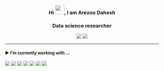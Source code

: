 ### <div align="center">Hi <img src="https://raw.githubusercontent.com/MartinHeinz/MartinHeinz/master/wave.gif" width=30px, height=30px />, I am Arezoo Dahesh</div>

### <div align="center">Data science researcher</div>
<div align="center">
<a href="https://www.kaggle.com/arezoodahesh" align="center"><img src="https://img.shields.io/badge/Kaggle-20BEFF?style=for-the-badge&logo=Kaggle&logoColor=white"/></a>
<a href="www.linkedin.com/in/arezoo-dahesh" align="center"><img src="https://img.shields.io/badge/linkedin-%230077B5.svg?style=for-the-badge&logo=linkedin&logoColor=white"/></a>
</div>
<div align="center">
<img src="https://komarev.com/ghpvc/?username=Arezoo-Dahesh&style=flat-square&color=blue" alt=""/>
</div>

---

#### ▶ I’m currently working with ...
<div>
<img src="https://img.shields.io/badge/python-3670A0?style=for-the-badge&logo=python&logoColor=ffdd54"/>
<img src="https://img.shields.io/badge/numpy-%23013243.svg?style=for-the-badge&logo=numpy&logoColor=white"/>
<img src="https://img.shields.io/badge/pandas-%23150458.svg?style=for-the-badge&logo=pandas&logoColor=white"/>
<img src="https://img.shields.io/badge/Plotly-%233F4F75.svg?style=for-the-badge&logo=plotly&logoColor=white"/>
<img src="https://img.shields.io/badge/scikit--learn-%23F7931E.svg?style=for-the-badge&logo=scikit-learn&logoColor=white"/>
<img src="https://img.shields.io/badge/TensorFlow-%23FF6F00.svg?style=for-the-badge&logo=TensorFlow&logoColor=white"/>
<img src="https://img.shields.io/badge/Keras-%23D00000.svg?style=for-the-badge&logo=Keras&logoColor=white"/>
</div>

<!--
**Arezoo-Dahesh/Arezoo-Dahesh** is a ✨ _special_ ✨ repository because its `README.md` (this file) appears on your GitHub profile.

Here are some ideas to get you started:

- 🔭 I’m currently working on ...
- 🌱 I’m currently learning ...
- 👯 I’m looking to collaborate on ...
- 🤔 I’m looking for help with ...
- 💬 Ask me about ...
- 📫 How to reach me: ...
- 😄 Pronouns: ...
- ⚡ Fun fact: ...
-->
